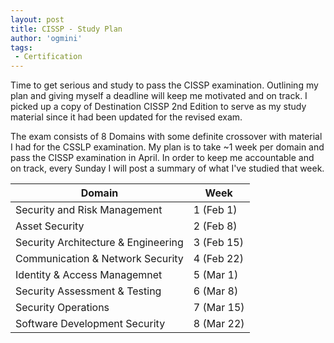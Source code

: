 ```yaml
---
layout: post
title: CISSP - Study Plan
author: 'ogmini'
tags:
 - Certification
---
```


Time to get serious and study to pass the CISSP examination. Outlining my plan and giving myself a deadline will keep me motivated and on track. I picked up a copy of Destination CISSP 2nd Edition to serve as my study material since it had been updated for the revised exam.

The exam consists of 8 Domains with some definite crossover with material I had for the CSSLP examination. My plan is to take ~1 week per domain and pass the CISSP examination in April. In order to keep me accountable and on track, every Sunday I will post a summary of what I've studied that week.

| Domain | Week |
| --- | --- |
| Security and Risk Management | 1 (Feb 1)|
| Asset Security | 2 (Feb 8)|
| Security Architecture & Engineering | 3 (Feb 15)|
| Communication & Network Security | 4 (Feb 22)|
| Identity & Access Managemnet | 5 (Mar 1)|
| Security Assessment & Testing | 6 (Mar 8)|
| Security Operations | 7 (Mar 15)|
| Software Development Security | 8 (Mar 22)|
